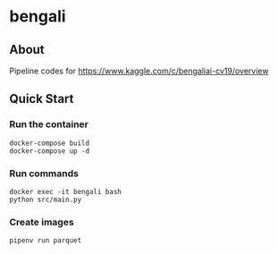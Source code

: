 # bengali
## About
Pipeline codes for https://www.kaggle.com/c/bengaliai-cv19/overview

## Quick Start

### Run the container

```
docker-compose build
docker-compose up -d
```

### Run commands

```
docker exec -it bengali bash
python src/main.py
```

### Create images

```
pipenv run parquet
```
